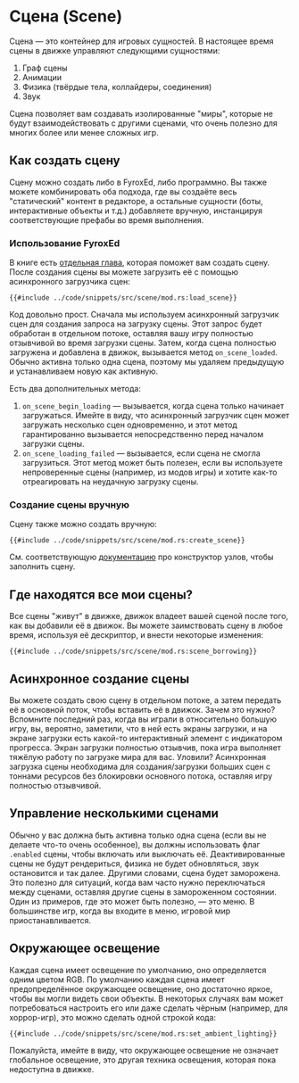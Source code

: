 # Сцена (Scene)

Сцена — это контейнер для игровых сущностей. В настоящее время сцены в движке управляют следующими сущностями:

1) Граф сцены
2) Анимации
3) Физика (твёрдые тела, коллайдеры, соединения)
4) Звук

Сцена позволяет вам создавать изолированные "миры", которые не будут взаимодействовать с другими сценами, что очень полезно для многих более или менее сложных игр.

## Как создать сцену

Сцену можно создать либо в FyroxEd, либо программно. Вы также можете комбинировать оба подхода, где вы создаёте весь "статический" контент в редакторе, а остальные сущности (боты, интерактивные объекты и т.д.) добавляете вручную, инстанцируя соответствующие префабы во время выполнения.

### Использование FyroxEd

В книге есть [отдельная глава](../beginning/editor_overview.md), которая поможет вам создать сцену. После создания сцены вы можете загрузить её с помощью асинхронного загрузчика сцен:

```rust,no_run
{{#include ../code/snippets/src/scene/mod.rs:load_scene}}
```

Код довольно прост. Сначала мы используем асинхронный загрузчик сцен для создания запроса на загрузку сцены. Этот запрос будет обработан в отдельном потоке, оставляя вашу игру полностью отзывчивой во время загрузки сцены. Затем, когда сцена полностью загружена и добавлена в движок, вызывается метод `on_scene_loaded`. Обычно активна только одна сцена, поэтому мы удаляем предыдущую и устанавливаем новую как активную.

Есть два дополнительных метода:

1) `on_scene_begin_loading` — вызывается, когда сцена только начинает загружаться. Имейте в виду, что асинхронный загрузчик сцен может загружать несколько сцен одновременно, и этот метод гарантированно вызывается непосредственно перед началом загрузки сцены.
2) `on_scene_loading_failed` — вызывается, если сцена не смогла загрузиться. Этот метод может быть полезен, если вы используете непроверенные сцены (например, из модов игры) и хотите как-то отреагировать на неудачную загрузку сцены.

### Создание сцены вручную

Сцену также можно создать вручную:

```rust,no_run
{{#include ../code/snippets/src/scene/mod.rs:create_scene}}
```

См. соответствующую [документацию](../scene/graph.md#using-node-builders) про конструктор узлов, чтобы заполнить сцену.

## Где находятся все мои сцены?

Все сцены "живут" в движке, движок владеет вашей сценой после того, как вы добавили её в движок. Вы можете заимствовать сцену в любое время, используя её дескриптор, и внести некоторые изменения:

```rust,no_run
{{#include ../code/snippets/src/scene/mod.rs:scene_borrowing}}
```

## Асинхронное создание сцены

Вы можете создать свою сцену в отдельном потоке, а затем передать её в основной поток, чтобы вставить её в движок. Зачем это нужно? Вспомните последний раз, когда вы играли в относительно большую игру, вы, вероятно, заметили, что в ней есть экраны загрузки, и на экране загрузки есть какой-то интерактивный элемент с индикатором прогресса. Экран загрузки полностью отзывчив, пока игра выполняет тяжёлую работу по загрузке мира для вас. Уловили? Асинхронная загрузка сцены необходима для создания/загрузки больших сцен с тоннами ресурсов без блокировки основного потока, оставляя игру полностью отзывчивой.

## Управление несколькими сценами

Обычно у вас должна быть активна только одна сцена (если вы не делаете что-то очень особенное), вы должны использовать флаг `.enabled` сцены, чтобы включать или выключать её. Деактивированные сцены не будут рендериться, физика не будет обновляться, звук остановится и так далее. Другими словами, сцена будет заморожена. Это полезно для ситуаций, когда вам часто нужно переключаться между сценами, оставляя другие сцены в замороженном состоянии. Один из примеров, где это может быть полезно, — это меню. В большинстве игр, когда вы входите в меню, игровой мир приостанавливается.

## Окружающее освещение

Каждая сцена имеет освещение по умолчанию, оно определяется одним цветом RGB. По умолчанию каждая сцена имеет предопределённое окружающее освещение, оно достаточно яркое, чтобы вы могли видеть свои объекты. В некоторых случаях вам может потребоваться настроить его или даже сделать чёрным (например, для хоррор-игр), это можно сделать одной строкой кода:

```rust,no_run
{{#include ../code/snippets/src/scene/mod.rs:set_ambient_lighting}}
```

Пожалуйста, имейте в виду, что окружающее освещение не означает глобальное освещение, это другая техника освещения, которая пока недоступна в движке.
